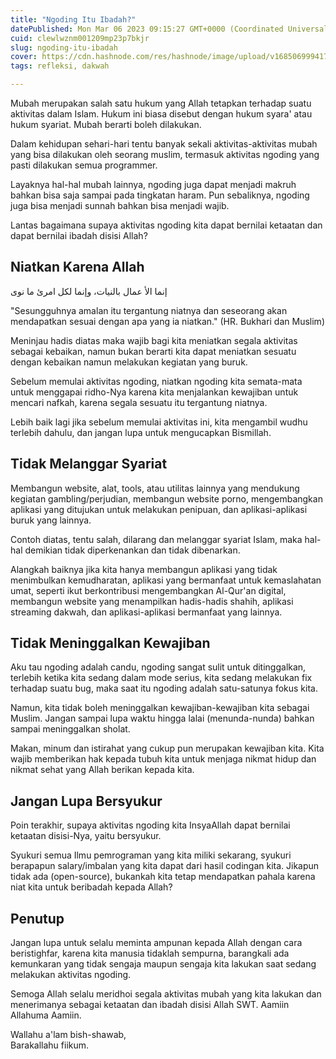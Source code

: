 ```yaml
---
title: "Ngoding Itu Ibadah?"
datePublished: Mon Mar 06 2023 09:15:27 GMT+0000 (Coordinated Universal Time)
cuid: clewlwznm001209mp23p7bkjr
slug: ngoding-itu-ibadah
cover: https://cdn.hashnode.com/res/hashnode/image/upload/v1685069994178/8f3aa3e3-b729-479c-8faa-13911f1ceccb.png
tags: refleksi, dakwah

---
```


Mubah merupakan salah satu hukum yang Allah tetapkan terhadap suatu aktivitas dalam Islam. Hukum ini biasa disebut dengan hukum syara' atau hukum syariat. Mubah berarti boleh dilakukan.

Dalam kehidupan sehari-hari tentu banyak sekali aktivitas-aktivitas mubah yang bisa dilakukan oleh seorang muslim, termasuk aktivitas ngoding yang pasti dilakukan semua programmer.

Layaknya hal-hal mubah lainnya, ngoding juga dapat menjadi makruh bahkan bisa saja sampai pada tingkatan haram. Pun sebaliknya, ngoding juga bisa menjadi sunnah bahkan bisa menjadi wajib.

Lantas bagaimana supaya aktivitas ngoding kita dapat bernilai ketaatan dan dapat bernilai ibadah disisi Allah?

## Niatkan Karena Allah

إنما الأ عمال بالنيات، وإنما لكل امرئ ما نوى

"Sesungguhnya amalan itu tergantung niatnya dan seseorang akan mendapatkan sesuai dengan apa yang ia niatkan." (HR. Bukhari dan Muslim)

Meninjau hadis diatas maka wajib bagi kita meniatkan segala aktivitas sebagai kebaikan, namun bukan berarti kita dapat meniatkan sesuatu dengan kebaikan namun melakukan kegiatan yang buruk.

Sebelum memulai aktivitas ngoding, niatkan ngoding kita semata-mata untuk menggapai ridho-Nya karena kita menjalankan kewajiban untuk mencari nafkah, karena segala sesuatu itu tergantung niatnya.

Lebih baik lagi jika sebelum memulai aktivitas ini, kita mengambil wudhu terlebih dahulu, dan jangan lupa untuk mengucapkan Bismillah.

## Tidak Melanggar Syariat

Membangun website, alat, tools, atau utilitas lainnya yang mendukung kegiatan gambling/perjudian, membangun website porno, mengembangkan aplikasi yang ditujukan untuk melakukan penipuan, dan aplikasi-aplikasi buruk yang lainnya.

Contoh diatas, tentu salah, dilarang dan melanggar syariat Islam, maka hal-hal demikian tidak diperkenankan dan tidak dibenarkan.

Alangkah baiknya jika kita hanya membangun aplikasi yang tidak menimbulkan kemudharatan, aplikasi yang bermanfaat untuk kemaslahatan umat, seperti ikut berkontribusi mengembangkan Al-Qur'an digital, membangun website yang menampilkan hadis-hadis shahih, aplikasi streaming dakwah, dan aplikasi-aplikasi bermanfaat yang lainnya.

## Tidak Meninggalkan Kewajiban

Aku tau ngoding adalah candu, ngoding sangat sulit untuk ditinggalkan, terlebih ketika kita sedang dalam mode serius, kita sedang melakukan fix terhadap suatu bug, maka saat itu ngoding adalah satu-satunya fokus kita.

Namun, kita tidak boleh meninggalkan kewajiban-kewajiban kita sebagai Muslim. Jangan sampai lupa waktu hingga lalai (menunda-nunda) bahkan sampai meninggalkan sholat.

Makan, minum dan istirahat yang cukup pun merupakan kewajiban kita. Kita wajib memberikan hak kepada tubuh kita untuk menjaga nikmat hidup dan nikmat sehat yang Allah berikan kepada kita.

## Jangan Lupa Bersyukur

Poin terakhir, supaya aktivitas ngoding kita InsyaAllah dapat bernilai ketaatan disisi-Nya, yaitu bersyukur.

Syukuri semua Ilmu pemrograman yang kita miliki sekarang, syukuri berapapun salary/imbalan yang kita dapat dari hasil codingan kita. Jikapun tidak ada (open-source), bukankah kita tetap mendapatkan pahala karena niat kita untuk beribadah kepada Allah?

## Penutup

Jangan lupa untuk selalu meminta ampunan kepada Allah dengan cara beristighfar, karena kita manusia tidaklah sempurna, barangkali ada kemunkaran yang tidak sengaja maupun sengaja kita lakukan saat sedang melakukan aktivitas ngoding.

Semoga Allah selalu meridhoi segala aktivitas mubah yang kita lakukan dan menerimanya sebagai ketaatan dan ibadah disisi Allah SWT. Aamiin Allahuma Aamiin.

Wallahu a'lam bish-shawab,  
Barakallahu fiikum.